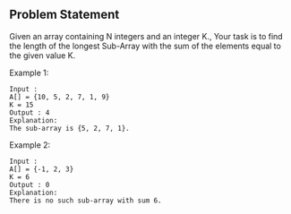 ## Problem Statement

Given an array containing N integers and an integer K., Your task is to find the length of the longest Sub-Array with the sum of the elements equal to the given value K.

Example 1:
```
Input :
A[] = {10, 5, 2, 7, 1, 9}
K = 15
Output : 4
Explanation:
The sub-array is {5, 2, 7, 1}.
```
Example 2:
```
Input : 
A[] = {-1, 2, 3}
K = 6
Output : 0
Explanation: 
There is no such sub-array with sum 6.
```
